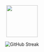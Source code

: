 <div id="header" align="center">
  <img src="https://media.giphy.com/media/M9gbBd9nbDrOTu1Mqx/giphy.gif" width="100"/>

  ![GitHub Streak](http://github-readme-streak-stats.herokuapp.com?user=Avairon&theme=highcontrast&background=000000&ring=#7000a6)
  
</div>



